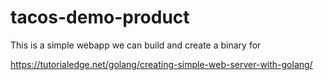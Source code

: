 # tacos-demo-product

This is a simple webapp we can build and create a binary for

https://tutorialedge.net/golang/creating-simple-web-server-with-golang/
